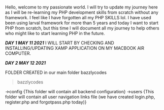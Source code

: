 Hello, welcome to my passionate world.
I will try to update my journey here as I will be re-learning my PHP development skills from scratch without any framework.
I feel like I have forgotten all my PHP SKILLS lol.
I have used been using larval framework for more than 5 years and today I want to start PHP from scratch, but this time I will document all my journey to help others who might like to start learning PHP in the future.

*****DAY 1 MAY 11 2021*****
I WILL START BY CHECKING AND INSTALLING/UPDATING XAMP APPLICATION ON MY MACBOOK AIR COMPUTER.

*****DAY 2 MAY 12 2021*****

FOLDER CREATED in our main folder bazzlycodes

>bazzlycodes

 ->config {This folder will contain all backend configuration}
 ->users  {This folder will contain all user navigation links file 
 (we have created login.php,
 register.php and forgotpass.php today)}



